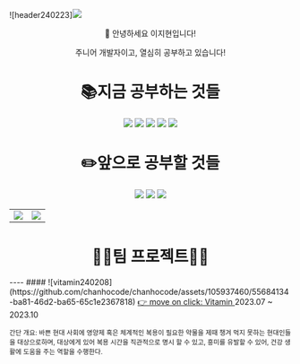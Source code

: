 
![header240223]<img src="https://capsule-render.vercel.app/api?type=waving&color=auto&height=200&section=header&text=two678&fontSize=90" />
<!--
**two678/two678** is a ✨ _special_ ✨ repository because its `README.md` (this file) appears on your GitHub profile.

Here are some ideas to get you started:


- 🔭 I’m currently working on ...
- 🌱 I’m currently learning ...
- 👯 I’m looking to collaborate on ...
- 🤔 I’m looking for help with ...
- 💬 Ask me about ...
- 📫 How to reach me: ...
- 😄 Pronouns: ...
- ⚡ Fun fact: ...
-->

<div align=center>
<p>👋 안녕하세요 이지현입니다! </p>
<p>주니어 개발자이고, 열심히 공부하고 있습니다!</p>
</div>

<div align=center><h1>📚지금 공부하는 것들</h1></div>
<div align=center>
  <img src="https://img.shields.io/badge/html5-E34F26?style=for-the-badge&logo=html5&logoColor=white">
  <img src="https://img.shields.io/badge/css-1572B6?style=for-the-badge&logo=css3&logoColor=white">
  <img src="https://img.shields.io/badge/javascript-F7DF1E?style=for-the-badge&logo=javascript&logoColor=black">
  <img src="https://img.shields.io/badge/react-61DAFB?style=for-the-badge&logo=react&logoColor=black">
  
  <img src="https://img.shields.io/badge/node.js-339933?style=for-the-badge&logo=Node.js&logoColor=white">
</div>

<div align=center><h1>✏️앞으로 공부할 것들</h1></div>
<div align=center>
  <img src="https://img.shields.io/badge/Redux-593D88?style=for-the-badge&logo=redux&logoColor=white">
  <img src="https://img.shields.io/badge/Next.js-000?logo=nextdotjs&logoColor=fff&style=for-the-badge">
  <img src="https://img.shields.io/badge/Vue.js-35495E?style=for-the-badge&logo=vue.js&logoColor=4FC08D">
</div>


<table>
  <tr>
    <td valign="top"><img src="https://github-readme-stats.vercel.app/api?username=two678&show_icons=true&theme=tokyonight"/></td>
    <td valign="top"><img src="https://github-readme-stats.vercel.app/api/top-langs/?username=two678&layout=compact&theme=dracula"/></td>
  </tr>
</table>

<div align=center>
  <h1>🏃‍♀️팀 프로젝트🏃‍♀️</h1>
</div>
----
####
![vitamin240208](https://github.com/chanhocode/chanhocode/assets/105937460/55684134-ba81-46d2-ba65-65c1e2367818)
<a href="https://github.com/PJ-TEAM-Vitamin">
👉 move on click: Vitamin
</a>
2023.07 ~ 2023.10

<small>간단 개요: 바쁜 현대 사회에 영양제 혹은 체계적인 복용이 필요한 약물을 제때 챙겨 먹지 못하는 현대인들을 대상으로하며, 대상에게 있어 복용 시간을 직관적으로 명시 할 수 있고, 흥미를 유발할 수 있어, 건강 생활에 도움을 주는 역할을 수행한다.</small>
